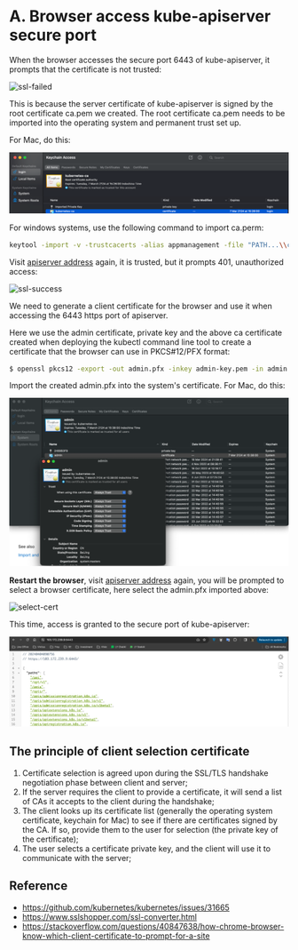 # A. Browser access kube-apiserver secure port

When the browser accesses the secure port 6443 of kube-apiserver, it prompts that the certificate is not trusted:

![ssl-failed](images/ssl-failed.png)

This is because the server certificate of kube-apiserver is signed by the root certificate ca.pem we created. The root certificate ca.pem needs to be imported into the operating system and permanent trust set up.

For Mac, do this:

![keychain](images/keychain.png)

For windows systems, use the following command to import ca.perm:

``` bash
keytool -import -v -trustcacerts -alias appmanagement -file "PATH...\\ca.pem" -storepass password -keystore cacerts
```

Visit [apiserver address](https://103.172.239.9:6443/) again, it is trusted, but it prompts 401, unauthorized access:

![ssl-success](images/ssl-success.png)

We need to generate a client certificate for the browser and use it when accessing the 6443 https port of apiserver.

Here we use the admin certificate, private key and the above ca certificate created when deploying the kubectl command line tool to create a certificate that the browser can use in PKCS#12/PFX format:

``` bash
$ openssl pkcs12 -export -out admin.pfx -inkey admin-key.pem -in admin.pem -certfile ca.pem
```

Import the created admin.pfx into the system's certificate. For Mac, do this:

![admin-cert](images/admin-cert.png)

**Restart the browser**, visit [apiserver address](https://103.172.239.9:6443/) again, you will be prompted to select a browser certificate, here select the admin.pfx imported above:

![select-cert](images/select-cert.png)

This time, access is granted to the secure port of kube-apiserver:

![chrome-authored](images/chrome-authored.png)

## The principle of client selection certificate

1. Certificate selection is agreed upon during the SSL/TLS handshake negotiation phase between client and server;
1. If the server requires the client to provide a certificate, it will send a list of CAs it accepts to the client during the handshake;
1. The client looks up its certificate list (generally the operating system certificate, keychain for Mac) to see if there are certificates signed by the CA. If so, provide them to the user for selection (the private key of the certificate);
1. The user selects a certificate private key, and the client will use it to communicate with the server;


## Reference
+ https://github.com/kubernetes/kubernetes/issues/31665
+ https://www.sslshopper.com/ssl-converter.html
+ https://stackoverflow.com/questions/40847638/how-chrome-browser-know-which-client-certificate-to-prompt-for-a-site
